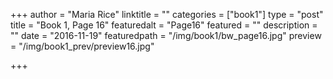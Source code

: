 +++
author = "Maria Rice"
linktitle = ""
categories = ["book1"]
type = "post"
title = "Book 1, Page 16"
featuredalt = "Page16"
featured = ""
description = ""
date = "2016-11-19"
featuredpath = "/img/book1/bw_page16.jpg"
preview = "/img/book1_prev/preview16.jpg"

+++


